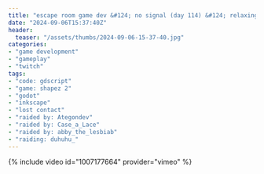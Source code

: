 ```yaml
---
title: "escape room game dev &#124; no signal (day 114) &#124; relaxing with shapez again"
date: "2024-09-06T15:37:40Z"
header:
  teaser: "/assets/thumbs/2024-09-06-15-37-40.jpg"
categories:
- "game development"
- "gameplay"
- "twitch"
tags:
- "code: gdscript"
- "game: shapez 2"
- "godot"
- "inkscape"
- "lost contact"
- "raided by: Ategondev"
- "raided by: Case_a_Lace"
- "raided by: abby_the_lesbiab"
- "raiding: duhuhu_"
---
```

{% include video id="1007177664" provider="vimeo" %}
